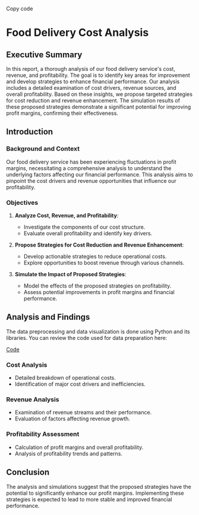 Copy code
# Food Delivery Cost Analysis

## Executive Summary

In this report, a thorough analysis of our food delivery service's cost, revenue, and profitability. The goal is to identify key areas for improvement and develop strategies to enhance financial performance. Our analysis includes a detailed examination of cost drivers, revenue sources, and overall profitability. Based on these insights, we propose targeted strategies for cost reduction and revenue enhancement. The simulation results of these proposed strategies demonstrate a significant potential for improving profit margins, confirming their effectiveness.

## Introduction

### Background and Context

Our food delivery service has been experiencing fluctuations in profit margins, necessitating a comprehensive analysis to understand the underlying factors affecting our financial performance. This analysis aims to pinpoint the cost drivers and revenue opportunities that influence our profitability.

### Objectives

1. **Analyze Cost, Revenue, and Profitability**:
   - Investigate the components of our cost structure.
   - Evaluate overall profitability and identify key drivers.

2. **Propose Strategies for Cost Reduction and Revenue Enhancement**:
   - Develop actionable strategies to reduce operational costs.
   - Explore opportunities to boost revenue through various channels.

3. **Simulate the Impact of Proposed Strategies**:
   - Model the effects of the proposed strategies on profitability.
   - Assess potential improvements in profit margins and financial performance.

## Analysis and Findings

The data preprocessing and data visualization is done using Python and its libraries. You can review the code used for data preparation here:

[Code](https://github.com/Aggarwal-Bhavya/Food-Delivery-Cost-Analysis/blob/main/Food-Delivery-Cost-%26-Profability-Analysis.ipynb)

### Cost Analysis
- Detailed breakdown of operational costs.
- Identification of major cost drivers and inefficiencies.

### Revenue Analysis
- Examination of revenue streams and their performance.
- Evaluation of factors affecting revenue growth.

### Profitability Assessment
- Calculation of profit margins and overall profitability.
- Analysis of profitability trends and patterns.

## Conclusion

The analysis and simulations suggest that the proposed strategies have the potential to significantly enhance our profit margins. Implementing these strategies is expected to lead to more stable and improved financial performance.
